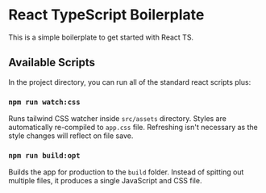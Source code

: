 # React TypeScript Boilerplate

This is a simple boilerplate to get started with React TS.

## Available Scripts

In the project directory, you can run all of the standard react scripts plus:

### `npm run watch:css`

Runs tailwind CSS watcher inside `src/assets` directory.
Styles are automatically re-compiled to `app.css` file.
Refreshing isn't necessary as the style changes will reflect on file save.

### `npm run build:opt`

Builds the app for production to the `build` folder.
Instead of spitting out multiple files, it produces a single JavaScript and CSS file.
